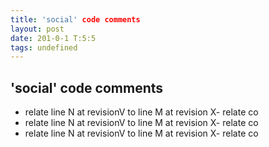 ```yaml
---
title: 'social' code comments
layout: post
date: 201-0-1 T:5:5
tags: undefined
---
```

## 'social' code comments

- relate line N at revisionV to line M at revision X- relate co- relate line N at revisionV to line M at revision X- relate co- relate line N at revisionV to line M at revision X- relate co
